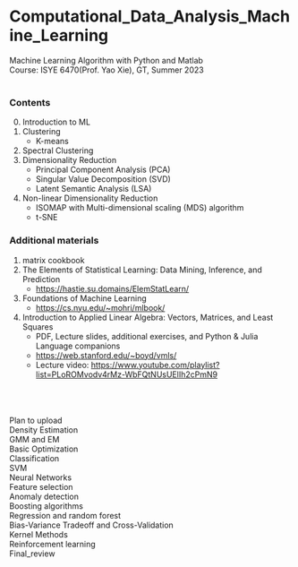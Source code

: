 # Computational_Data_Analysis_Machine_Learning
Machine Learning Algorithm with Python and Matlab
<br>
Course: ISYE 6470(Prof. Yao Xie), GT, Summer 2023
<br><br>

### Contents <br> 

0. Introduction to ML <br> 
1. Clustering <br> 
    - K-means <br> 
2. Spectral Clustering <br> 
3. Dimensionality Reduction <br> 
    - Principal Component Analysis (PCA) <br> 
    - Singular Value Decomposition (SVD) <br> 
    - Latent Semantic Analysis (LSA) <br> 
4. Non-linear Dimensionality Reduction <br> 
    - ISOMAP with Multi-dimensional scaling (MDS) algorithm <br> 
    - t-SNE <br> 


### Additional materials
1. matrix cookbook
2. The Elements of Statistical Learning: Data Mining, Inference, and Prediction
    - https://hastie.su.domains/ElemStatLearn/
3. Foundations of Machine Learning
    - https://cs.nyu.edu/~mohri/mlbook/
4. Introduction to Applied Linear Algebra: Vectors, Matrices, and Least Squares
    - PDF, Lecture slides, additional exercises, and Python & Julia Language companions
    - https://web.stanford.edu/~boyd/vmls/
    - Lecture video: https://www.youtube.com/playlist?list=PLoROMvodv4rMz-WbFQtNUsUElIh2cPmN9


<br> <br> <br> 
Plan to upload <br> 
Density Estimation <br>
GMM and EM <br>
Basic Optimization <br>
Classification <br>
SVM <br>
Neural Networks <br>
Feature selection <br>
Anomaly detection <br>
Boosting algorithms <br>
Regression and random forest <br>
Bias-Variance Tradeoff and Cross-Validation <br>
Kernel Methods <br>
Reinforcement learning <br>
Final_review <br>
